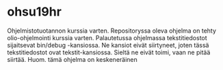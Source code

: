 # ohsu19hr
Ohjelmistotuotannon kurssia varten. 
Repositoryssa oleva ohjelma on tehty olio-ohjelmointi kurssia varten. 
Palautetussa ohjelmassa tekstitiedostot sijaitsevat bin/debug -kansiossa. 
Ne kansiot eivät siirtyneet, joten tässä tekstitiedostot ovat tekstit-kansiossa. Sieltä ne eivät toimi, vaan ne pitää siirtää. Huom. tämä ohjelma on keskeneräinen
